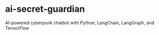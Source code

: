 # ai-secret-guardian
AI-powered cyberpunk chatbot with Python, LangChain, LangGraph, and TensorFlow
